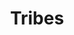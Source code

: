 ---
title: Tribes
crosslinks:
- Midair
- montageparodies
- fragvideos
- Paladins
- Neverwinter
- Unity3D
- place
- gaming
- xkcd
---